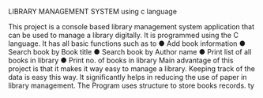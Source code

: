 
LIBRARY MANAGEMENT SYSTEM using c language

This project is a console based library management system application that can be used to manage a library digitally. It is programmed using the C language. It has all basic functions such as to 
● Add book information 
● Search book by Book title 
● Search book by Author name 
● Print list of all books in library 
● Print no. of books in library 
Main advantage of this project is that it makes it way easy to manage a library. Keeping track of the data is easy this way. It significantly helps in reducing the use of paper in library management. The Program uses structure to store books records. 
ty
